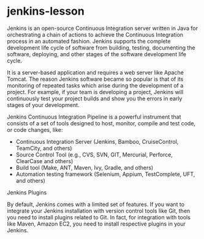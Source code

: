 # jenkins-lesson

Jenkins is an open-source Continuous Integration server written in Java for orchestrating a chain of actions to achieve the Continuous Integration process in an automated fashion. 
Jenkins supports the complete development life cycle of software from building, testing, documenting the software, deploying, and other stages of the software development life cycle.

It is a server-based application and requires a web server like Apache Tomcat. The reason Jenkins software became so popular is that of its monitoring of repeated tasks which arise during the development of a project. For example, if your team is developing a project, Jenkins will continuously test your project builds and show you the errors in early stages of your development.

Jenkins Continuous Integration Pipeline is a powerful instrument that consists of a set of tools designed to host, monitor, compile and test code, or code changes, like:
- Continuous Integration Server (Jenkins, Bamboo, CruiseControl, TeamCity, and others)
- Source Control Tool (e.g., CVS, SVN, GIT, Mercurial, Perforce, ClearCase and others)
- Build tool (Make, ANT, Maven, Ivy, Gradle, and others)
- Automation testing framework (Selenium, Appium, TestComplete, UFT, and others)

Jenkins Plugins

By default, Jenkins comes with a limited set of features. If you want to integrate your Jenkins installation with version control tools like Git, then you need to install plugins related to Git. In fact, for integration with tools like Maven, Amazon EC2, you need to install respective plugins in your Jenkins.
